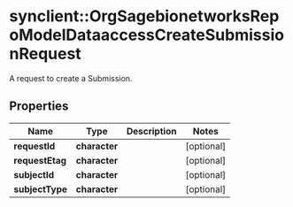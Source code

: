 # synclient::OrgSagebionetworksRepoModelDataaccessCreateSubmissionRequest

A request to create a Submission.

## Properties
Name | Type | Description | Notes
------------ | ------------- | ------------- | -------------
**requestId** | **character** |  | [optional] 
**requestEtag** | **character** |  | [optional] 
**subjectId** | **character** |  | [optional] 
**subjectType** | **character** |  | [optional] 


